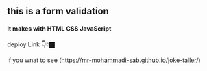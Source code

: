 ## this is a form validation

#### it makes with HTML CSS JavaScript

deploy Link 👇👇🏿


if you wnat to see (https://mr-mohammadi-sab.github.io/joke-taller/)